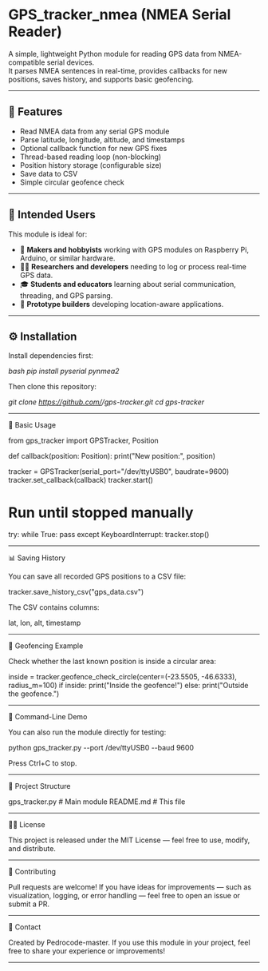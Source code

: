 

# GPS_tracker_nmea (NMEA Serial Reader)

A simple, lightweight Python module for reading GPS data from NMEA-compatible serial devices.  
It parses NMEA sentences in real-time, provides callbacks for new positions, saves history, and supports basic geofencing.

---

## 🚀 Features

- Read NMEA data from any serial GPS module  
- Parse latitude, longitude, altitude, and timestamps  
- Optional callback function for new GPS fixes  
- Thread-based reading loop (non-blocking)  
- Position history storage (configurable size)  
- Save data to CSV  
- Simple circular geofence check  

---

## 🧠 Intended Users

This module is ideal for:

- 🧰 **Makers and hobbyists** working with GPS modules on Raspberry Pi, Arduino, or similar hardware.  
- 🧑‍🔬 **Researchers and developers** needing to log or process real-time GPS data.  
- 🎓 **Students and educators** learning about serial communication, threading, and GPS parsing.  
- 🚗 **Prototype builders** developing location-aware applications.  

---

## ⚙️ Installation

Install dependencies first:

_bash 
pip install pyserial pynmea2_

Then clone this repository:

_git clone https://github.com/<your-username>/gps-tracker.git
cd gps-tracker_


---

🧩 Basic Usage

from gps_tracker import GPSTracker, Position

def callback(position: Position):
    print("New position:", position)

tracker = GPSTracker(serial_port="/dev/ttyUSB0", baudrate=9600)
tracker.set_callback(callback)
tracker.start()

# Run until stopped manually
try:
    while True:
        pass
except KeyboardInterrupt:
    tracker.stop()


---

📊 Saving History

You can save all recorded GPS positions to a CSV file:

tracker.save_history_csv("gps_data.csv")

The CSV contains columns:

lat, lon, alt, timestamp


---

📍 Geofencing Example

Check whether the last known position is inside a circular area:

inside = tracker.geofence_check_circle(center=(-23.5505, -46.6333), radius_m=100)
if inside:
    print("Inside the geofence!")
else:
    print("Outside the geofence.")


---

🧪 Command-Line Demo

You can also run the module directly for testing:

python gps_tracker.py --port /dev/ttyUSB0 --baud 9600

Press Ctrl+C to stop.


---

🧱 Project Structure

gps_tracker.py    # Main module
README.md          # This file


---

🧑‍💻 License

This project is released under the MIT License — feel free to use, modify, and distribute.


---

🤝 Contributing

Pull requests are welcome!
If you have ideas for improvements — such as visualization, logging, or error handling — feel free to open an issue or submit a PR.


---

💬 Contact

Created by Pedrocode-master.
If you use this module in your project, feel free to share your experience or improvements!

---
